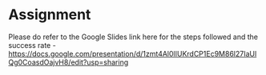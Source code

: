 # Assignment

Please do refer to the Google Slides link here for the steps followed and the success rate - https://docs.google.com/presentation/d/1zmt4Al0lIUKrdCP1Ec9M86l27IaUlQg0CoasdOajvH8/edit?usp=sharing